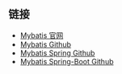 
## 链接

* [Mybatis 官网](https://mybatis.org/mybatis-3/)
* [Mybatis Github](https://github.com/mybatis/mybatis-3)
* [Mybatis Spring Github](https://github.com/mybatis/spring)
* [Mybatis Spring-Boot Github](https://github.com/mybatis/spring-boot-starter)
